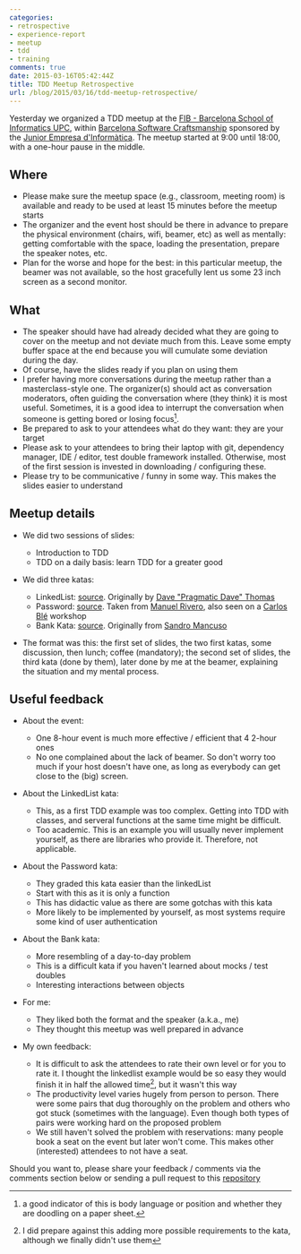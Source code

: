 ```yaml
---
categories:
- retrospective
- experience-report
- meetup
- tdd
- training
comments: true
date: 2015-03-16T05:42:44Z
title: TDD Meetup Retrospective
url: /blog/2015/03/16/tdd-meetup-retrospective/
---
```


Yesterday we organized a TDD meetup at the [FIB - Barcelona School of Informatics UPC][upc], within [Barcelona Software Craftsmanship][BCNSCweb] sponsored by the [Junior Empresa d'Informàtica][jedi]. The meetup started at 9:00 until 18:00, with a one-hour pause in the middle.

## Where

 * Please make sure the meetup space (e.g., classroom, meeting room) is available and ready to be used at least 15 minutes before the meetup starts
 * The organizer and the event host should be there in advance to prepare the physical environment (chairs, wifi, beamer, etc) as well as mentally: getting comfortable with the space, loading the presentation, prepare the speaker notes, etc.
 * Plan for the worse and hope for the best: in this particular meetup, the beamer was not available, so the host gracefully lent us some 23 inch screen as a second monitor.

## What

 * The speaker should have had already decided what they are going to cover on the meetup and not deviate much from this. Leave some empty buffer space at the end because you will cumulate some deviation during the day.
 * Of course, have the slides ready if you plan on using them 
 * I prefer having more conversations during the meetup rather than a masterclass-style one. The organizer(s) should act as conversation moderators, often guiding the conversation where (they think) it is most useful. Sometimes, it is a good idea to interrupt the conversation when someone is getting bored or losing focus[^1].
 * Be prepared to ask to your attendees what do they want: they are your target
 * Please ask to your attendees to bring their laptop with git, dependency manager, IDE / editor, test double framework installed. Otherwise, most of the first session is invested in downloading / configuring these.
 * Please try to be communicative / funny in some way. This makes the slides easier to understand

## Meetup details


 * We did two sessions of slides:
   * Introduction to TDD
   * TDD on a daily basis: learn TDD for a greater good


 * We did three katas:
   * LinkedList: [source][linkedlist]. Originally by [Dave "Pragmatic Dave" Thomas][pragdave]
   * Password: [source][password]. Taken from [Manuel Rivero][trikitrok], also seen on a [Carlos Blé][ble] workshop
   * Bank Kata: [source][bank]. Originally from [Sandro Mancuso][mancuso]



 * The format was this: the first set of slides, the two first katas, some discussion, then lunch; coffee (mandatory); the second set of slides, the third kata (done by them), later done by me at the beamer, explaining the situation and my mental process.

## Useful feedback

* About the event:
    * One 8-hour event is much more effective / efficient that 4 2-hour ones
    * No one complained about the lack of beamer. So don't worry too much if your host doesn't have one, as long as everybody can get close to the (big) screen.

* About the LinkedList kata:
    * This, as a first TDD example was too complex. Getting into TDD with classes, and serveral functions at the same time might be difficult.
    * Too academic. This is an example you will usually never implement yourself, as there are libraries who provide it. Therefore, not applicable.

* About the Password kata:
    * They graded this kata easier than the linkedList
    * Start with this as it is only a function
    * This has didactic value as there are some gotchas with this kata
    * More likely to be implemented by yourself, as most systems require some kind of user authentication

* About the Bank kata:
    * More resembling of a day-to-day problem
    * This is a difficult kata if you haven't learned about mocks / test doubles
    * Interesting interactions between objects

* For me: 
    * They liked both the format and the speaker (a.k.a., me)
    * They thought this meetup was well prepared in advance


* My own feedback:
    * It is difficult to ask the attendees to rate their own level or for you to rate it. I thought the linkedlist example would be so easy they would finish it in half the allowed time[^2], but it wasn't this way
    * The productivity level varies hugely from person to person. There were some pairs that dug thoroughly on the problem and others who got stuck (sometimes with the language). Even though both types of pairs were working hard on the proposed problem
    * We still haven't solved the problem with reservations: many people book a seat on the event but later won't come. This makes other (interested) attendees to not have a seat.



Should you want to, please share your feedback / comments via the comments section below or sending a pull request to this [repository][blog_source]



[upc]: http://www.fib.upc.edu/fib.html
[BCNSCweb]: http://www.meetup.com/Barcelona-Software-Craftsmanship/
[jedi]: http://jediupc.com/
[linkedlist]: http://codekata.com/kata/kata21-simple-lists/
[password]: https://gist.github.com/trikitrok/c031d6b621f28b85ce0d
[bank]: https://github.com/sandromancuso/Bank-kata
[trikitrok]: http://twitter.com/@trikitrok
[mancuso]: http://twitter.com/@sandromancuso
[pragdave]: http://twitter.com/@pragdave
[ble]: http://twitter.com/@carlosble
[blog_source]: https://github.com/alvarogarcia7/blog_source
[^1]: a good indicator of this is body language or position and whether they are doodling on a paper sheet.
[^2]: I did prepare against this adding more possible requirements to the kata, although we finally didn't use them